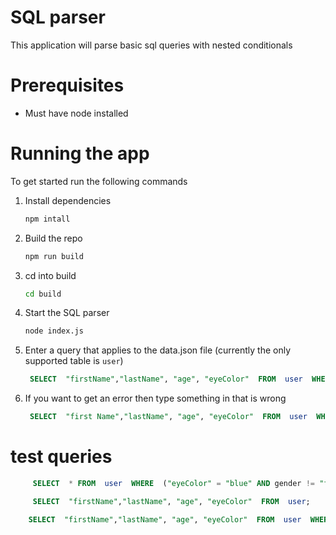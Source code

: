 # SQL parser

This application will parse basic sql queries with nested conditionals

# Prerequisites

- Must have node installed

# Running the app

To get started run the following commands

1. Install dependencies

   ```bash
   npm intall
   ```

1. Build the repo

   ```bash
   npm run build
   ```

1. cd into build

   ```bash
   cd build
   ```

1. Start the SQL parser

   ```bash
   node index.js
   ```

1. Enter a query that applies to the data.json file (currently the only supported table is `user`)

   ```sql
    SELECT  "firstName","lastName", "age", "eyeColor"  FROM  user  WHERE  ("eyeColor" = "blue" AND gender != "female") OR ("eyeColor" = "blue" AND gender != "male");
   ```

1. If you want to get an error then type something in that is wrong

   ```sql
    SELECT  "first Name","lastName", "age", "eyeColor"  FROM  user  WHERE  ("eyeColor" = "blue" AND gender != "female") OR ("eyeColor" = "blue" AND gender != "male");
   ```

# test queries

```sql
     SELECT  * FROM  user  WHERE  ("eyeColor" = "blue" AND gender != "female") OR ("eyeColor" = "blue" AND gender != "male");
```

```sql
     SELECT  "firstName","lastName", "age", "eyeColor"  FROM  user;
```

```sql
    SELECT  "firstName","lastName", "age", "eyeColor"  FROM  user  WHERE  ("eyeColor" = "blue" AND gender != "female") OR ("eyeColor" = "blue" AND gender != "male");
```
